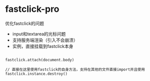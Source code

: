 # fastclick-pro
优化fastclick的问题

- input和textarea的光标问题
- 支持服务端渲染（引入不会崩溃）
- 实例，直接挂载到fastclick本身

```

fastclick.attach(document.body)

// 直接在这里使用fastclick的自身方法，支持在其他的文件直接import并且使用
fastclick.instance.destroy()

```


